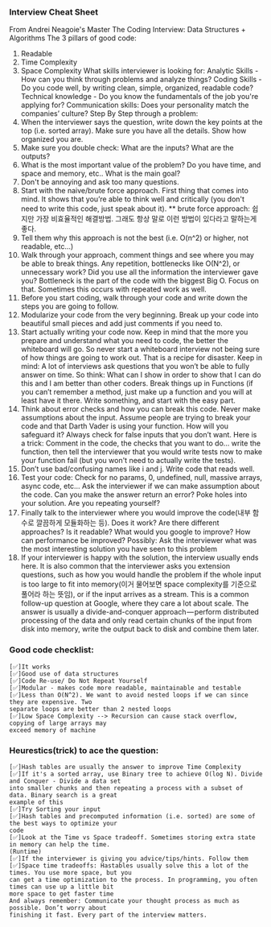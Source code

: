 ### Interview Cheat Sheet

From Andrei Neagoie's Master The Coding Interview: Data Structures + Algorithms
The 3 pillars of good code:

1. Readable
2. Time Complexity
3. Space Complexity
   What skills interviewer is looking for:
   Analytic Skills - How can you think through problems and analyze things?
   Coding Skills - Do you code well, by writing clean, simple, organized, readable code?
   Technical knowledge - Do you know the fundamentals of the job you're applying for?
   Communication skills: Does your personality match the companies’ culture?
   Step By Step through a problem:
4. When the interviewer says the question, write down the key points at the top (i.e. sorted
   array). Make sure you have all the details. Show how organized you are.
5. Make sure you double check: What are the inputs? What are the outputs?
6. What is the most important value of the problem? Do you have time, and space and memory,
   etc.. What is the main goal?
7. Don't be annoying and ask too many questions.
8. Start with the naive/brute force approach. First thing that comes into mind. It shows that
   you’re able to think well and critically (you don't need to write this code, just speak about it).
   \*\* brute force approach: 쉽지만 가장 비효율적인 해결방법. 그래도 항상 말로 이런 방법이 있다라고 말하는게 좋다.
9. Tell them why this approach is not the best (i.e. O(n^2) or higher, not readable, etc...)
10. Walk through your approach, comment things and see where you may be able to break things.
    Any repetition, bottlenecks like O(N^2), or unnecessary work? Did you use all the information
    the interviewer gave you? Bottleneck is the part of the code with the biggest Big O. Focus on
    that. Sometimes this occurs with repeated work as well.
11. Before you start coding, walk through your code and write down the steps you are going to
    follow.
12. Modularize your code from the very beginning. Break up your code into beautiful small pieces
    and add just comments if you need to.
13. Start actually writing your code now. Keep in mind that the more you prepare and understand
    what you need to code, the better the whiteboard will go. So never start a whiteboard
    interview not being sure of how things are going to work out. That is a recipe for disaster.
    Keep in mind: A lot of interviews ask questions that you won’t be able to fully answer on time.
    So think: What can I show in order to show that I can do this and I am better than other
    coders. Break things up in Functions (if you can’t remember a method, just make up a function
    and you will at least have it there. Write something, and start with the easy part.
14. Think about error checks and how you can break this code. Never make assumptions about the
    input. Assume people are trying to break your code and that Darth Vader is using your
    function. How will you safeguard it? Always check for false inputs that you don’t want. Here is
    a trick: Comment in the code, the checks that you want to do… write the function, then tell the
    interviewer that you would write tests now to make your function fail (but you won't need to
    actually write the tests).
15. Don’t use bad/confusing names like i and j. Write code that reads well.
16. Test your code: Check for no params, 0, undefined, null, massive arrays, async code, etc… Ask
    the interviewer if we can make assumption about the code. Can you make the answer return
    an error? Poke holes into your solution. Are you repeating yourself?
17. Finally talk to the interviewer where you would improve the code(내부 함수로 깔끔하게 모듈화하는 등). Does it work? Are there
    different approaches? Is it readable? What would you google to improve? How can
    performance be improved? Possibly: Ask the interviewer what was the most interesting
    solution you have seen to this problem
18. If your interviewer is happy with the solution, the interview usually ends here. It is also
    common that the interviewer asks you extension questions, such as how you would handle the
    problem if the whole input is too large to fit into memory(이거 물어보면 space complexity를 기준으로 풀어라 하는 뜻임), or if the input arrives as a stream.
    This is a common follow-up question at Google, where they care a lot about scale. The answer
    is usually a divide-and-conquer approach — perform distributed processing of the data and only
    read certain chunks of the input from disk into memory, write the output back to disk and
    combine them later.

### Good code checklist:

    [✅]It works
    [✅]Good use of data structures
    [✅]Code Re-use/ Do Not Repeat Yourself
    [✅]Modular - makes code more readable, maintainable and testable
    [✅]Less than O(N^2). We want to avoid nested loops if we can since they are expensive. Two
    separate loops are better than 2 nested loops
    [✅]Low Space Complexity --> Recursion can cause stack overflow, copying of large arrays may
    exceed memory of machine

### Heurestics(trick) to ace the question:

    [✅]Hash tables are usually the answer to improve Time Complexity
    [✅]If it's a sorted array, use Binary tree to achieve O(log N). Divide and Conquer - Divide a data set
    into smaller chunks and then repeating a process with a subset of data. Binary search is a great
    example of this
    [✅]Try Sorting your input
    [✅]Hash tables and precomputed information (i.e. sorted) are some of the best ways to optimize your
    code
    [✅]Look at the Time vs Space tradeoff. Sometimes storing extra state in memory can help the time.
    (Runtime)
    [✅]If the interviewer is giving you advice/tips/hints. Follow them
    [✅]Space time tradeoffs: Hastables usually solve this a lot of the times. You use more space, but you
    can get a time optimization to the process. In programming, you often times can use up a little bit
    more space to get faster time
    And always remember: Communicate your thought process as much as possible. Don’t worry about
    finishing it fast. Every part of the interview matters.
